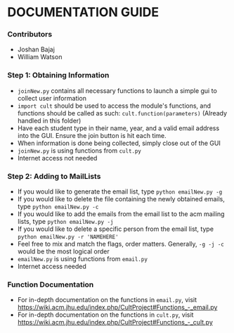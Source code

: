 # DOCUMENTATION GUIDE #

### Contributors ###

* Joshan Bajaj 
* William Watson 

### Step 1: Obtaining Information ###
* `joinNew.py` contains all necessary functions to launch a simple gui to collect user information
* `import cult` should be used to access the module's functions, and functions should be called as such: `cult.function(parameters)` (Already handled in this folder)
* Have each student type in their name, year, and a valid email address into the GUI. Ensure the join button is hit each time.
* When information is done being collected, simply close out of the GUI
* `joinNew.py` is using functions from `cult.py`
* Internet access not needed

### Step 2: Adding to MailLists ###

* If you would like to generate the email list, type `python emailNew.py -g`
* If you would like to delete the file containing the newly obtained emails, type `python emailNew.py -c`
* If you would like to add the emails from the email list to the acm mailing lists, type `python emailNew.py -j`
* If you would like to delete a specific person from the email list, type `python emailNew.py -r 'NAMEHERE'`
* Feel free to mix and match the flags, order matters. Generally, `-g -j -c` would be the most logical order
* `emailNew.py` is using functions from `email.py`
* Internet access needed

### Function Documentation ###
* For in-depth documentation on the functions in `email.py`, visit https://wiki.acm.jhu.edu/index.php/CultProject#Functions_-_email.py
* For in-depth documentation on the functions in `cult.py`, visit https://wiki.acm.jhu.edu/index.php/CultProject#Functions_-_cult.py
